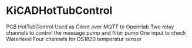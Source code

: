 # KiCADHotTubControl

PCB HotTubControl
Used as Client over MQTT to OpenHab
Two relay channels to control the massage pump and filter pump
One input to check Waterlevel
Four channels for DS1820 temperatur sensor 

